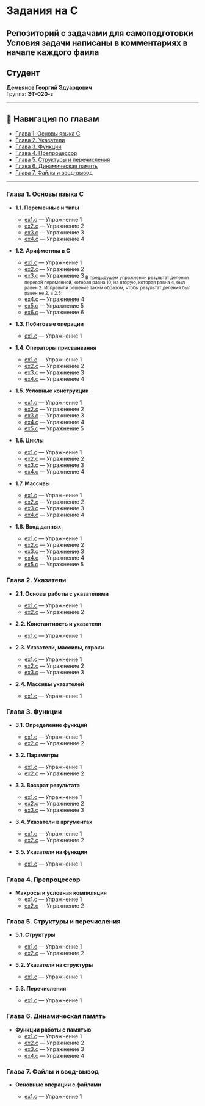 # Задания на C

Репозиторий с задачами для самоподготовки
Условия задачи написаны в комментариях в начале каждого фаила
---

## Студент
**Демьянов Георгий Эдуардович**  
Группа: **ЭТ-020-з**

---

## 📌 Навигация по главам
- [Глава 1. Основы языка C](#chapter1)
- [Глава 2. Указатели](#chapter2)
- [Глава 3. Функции](#chapter3)
- [Глава 4. Препроцессор](#chapter4)
- [Глава 5. Структуры и перечисления](#chapter5)
- [Глава 6. Динамическая память](#chapter6)
- [Глава 7. Файлы и ввод-вывод](#chapter7)

---

<h3 id="chapter1">Глава 1. Основы языка C</h3>

- **1.1. Переменные и типы**  
  - [ex1.c](/Глава%201.%20Основы%20C/1.%20Переменные%20и%20типы%20данных/ex1.c) — Упражнение 1  
  - [ex2.c](/Глава%201.%20Основы%20C/1.%20Переменные%20и%20типы%20данных/ex2.c) — Упражнение 2  
  - [ex3.c](/Глава%201.%20Основы%20C/1.%20Переменные%20и%20типы%20данных/ex3.c) — Упражнение 3  
  - [ex4.c](/Глава%201.%20Основы%20C/1.%20Переменные%20и%20типы%20данных/ex4.c) — Упражнение 4  

- **1.2. Арифметика в C**  
  - [ex1.c](/Глава%201.%20Основы%20C/2.%20Арифметические%20операции/ex1.c) — Упражнение 1
  - [ex2.c](/Глава%201.%20Основы%20C/2.%20Арифметические%20операции/ex2.c) — Упражнение 2
  - [ex3.c](/Глава%201.%20Основы%20C/2.%20Арифметические%20операции/ex3.c) — Упражнение 3 <sub>В предыдущем упражнении результат деления перевой переменной, которая равна 10, на вторую, которая равна 4, был равен 2. Исправили решение таким образом, чтобы результат деления был равен не 2, а 2.5:</sub>
  - [ex4.c](/Глава%201.%20Основы%20C/2.%20Арифметические%20операции/ex4.c) — Упражнение 4
  - [ex5.c](/Глава%201.%20Основы%20C/2.%20Арифметические%20операции/ex5.c) — Упражнение 5
  - [ex6.c](/Глава%201.%20Основы%20C/2.%20Арифметические%20операции/ex6.c) — Упражнение 6

- **1.3. Побитовые операции**  
  - [ex1.c](/Глава%201.%20Основы%20C/3.%20Поразрядные%20операции/ex1.c) — Упражнение 1  

- **1.4. Операторы присваивания**  
  - [ex1.c](/Глава%201.%20Основы%20C/4.%20Операции%20присваивания/ex1.c) — Упражнение 1  
  - [ex2.c](/Глава%201.%20Основы%20C/4.%20Операции%20присваивания/ex2.c) — Упражнение 2  
  - [ex3.c](/Глава%201.%20Основы%20C/4.%20Операции%20присваивания/ex3.c) — Упражнение 3  
  - [ex4.c](/Глава%201.%20Основы%20C/4.%20Операции%20присваивания/ex4.c) — Упражнение 4  

- **1.5. Условные конструкции**  
  - [ex1.c](/Глава%201.%20Основы%20C/5.%20Условные%20конструкции/ex1.c) — Упражнение 1  
  - [ex2.c](/Глава%201.%20Основы%20C/5.%20Условные%20конструкции/ex2.c) — Упражнение 2  
  - [ex3.c](/Глава%201.%20Основы%20C/5.%20Условные%20конструкции/ex3.c) — Упражнение 3  
  - [ex4.c](/Глава%201.%20Основы%20C/5.%20Условные%20конструкции/ex4.c) — Упражнение 4  
  - [ex5.c](/Глава%201.%20Основы%20C/5.%20Условные%20конструкции/ex5.c) — Упражнение 5  

- **1.6. Циклы**  
  - [ex1.c](/Глава%201.%20Основы%20C/6.%20Циклы/ex1.c) — Упражнение 1  
  - [ex2.c](/Глава%201.%20Основы%20C/6.%20Циклы/ex2.c) — Упражнение 2  
  - [ex3.c](/Глава%201.%20Основы%20C/6.%20Циклы/ex3.c) — Упражнение 3  
  - [ex4.c](C/Глава%201.%20Основы%20C/6.%20Циклы/ex4.c) — Упражнение 4  

- **1.7. Массивы**  
  - [ex1.c](/Глава%201.%20Основы%20C/7.%20Массивы/ex1.c) — Упражнение 1  
  - [ex2.c](/Глава%201.%20Основы%20C/7.%20Массивы/ex2.c) — Упражнение 2  
  - [ex3.c](/Глава%201.%20Основы%20C/7.%20Массивы/ex3.c) — Упражнение 3  
  - [ex4.c](/Глава%201.%20Основы%20C/7.%20Массивы/ex4.c) — Упражнение 4  

- **1.8. Ввод данных**  
  - [ex1.c](/Глава%201.%20Основы%20C/8.%20Ввод%20с%20консоли/ex1.c) — Упражнение 1  
  - [ex2.c](/Глава%201.%20Основы%20C/8.%20Ввод%20с%20консоли/ex2.c) — Упражнение 2  
  - [ex3.c](/Глава%201.%20Основы%20C/8.%20Ввод%20с%20консоли/ex3.c) — Упражнение 3  
  - [ex4.c](/Глава%201.%20Основы%20C/8.%20Ввод%20с%20консоли/ex4.c) — Упражнение 4  
  - [ex5.c](/Глава%201.%20Основы%20C/8.%20Ввод%20с%20консоли/ex5.c) — Упражнение 5  

<h3 id="chapter2">Глава 2. Указатели</h3>

- **2.1. Основы работы с указателями**  
  - [ex1.c](/Глава%202.%20Указатели/1.%20Что%20такое%20указатели/ex1.c) — Упражнение 1  
  - [ex2.c](/Глава%202.%20Указатели/1.%20Что%20такое%20указатели/ex2.c) — Упражнение 2  

- **2.2. Константность и указатели**  
  - [ex1.c](/Глава%202.%20Указатели/2.%20Константы%20и%20указатели/ex1.c) — Упражнение 1  

- **2.3. Указатели, массивы, строки**  
  - [ex1.c](/Глава%202.%20Указатели/3.%20Указатели,%20массивы%20и%20строки/ex1.c) — Упражнение 1  
  - [ex2.c](/Глава%202.%20Указатели/3.%20Указатели,%20массивы%20и%20строки/ex2.c) — Упражнение 2  
  - [ex3.c](/Глава%202.%20Указатели/3.%20Указатели,%20массивы%20и%20строки/ex3.c) — Упражнение 3  

- **2.4. Массивы указателей**  
  - [ex1.c](/Глава%202.%20Указатели/4.%20Массив%20указателей/ex1.c) — Упражнение 1  

<h3 id="chapter3">Глава 3. Функции</h3>

- **3.1. Определение функций**  
  - [ex1.c](/Глава%203.%20Функции/1.%20Определение%20и%20описание%20функций/ex1.c) — Упражнение 1  
  - [ex2.c](/Глава%203.%20Функции/1.%20Определение%20и%20описание%20функций/ex2.c) — Упражнение 2  

- **3.2. Параметры**  
  - [ex1.c](/Глава%203.%20Функции/2.%20Параметры%20функции/ex1.c) — Упражнение 1  
  - [ex2.c](/Глава%203.%20Функции/2.%20Параметры%20функции/ex2.c) — Упражнение 2  

- **3.3. Возврат результата**  
  - [ex1.c](/Глава%203.%20Функции/3.%20Результат%20функции/ex1.c) — Упражнение 1  
  - [ex2.c](/Глава%203.%20Функции/3.%20Результат%20функции/ex2.c) — Упражнение 2  
  - [ex3.c](/Глава%203.%20Функции/3.%20Результат%20функции/ex3.c) — Упражнение 3  

- **3.4. Указатели в аргументах**  
  - [ex1.c](/Глава%203.%20Функции/4.%20Указатели%20в%20параметрах%20функции/ex1.c) — Упражнение 1  
  - [ex2.c](/Глава%203.%20Функции/4.%20Указатели%20в%20параметрах%20функции/ex2.c) — Упражнение 2  

- **3.5. Указатели на функции**  
  - [ex1.c](/Глава%203.%20Функции/5.%20Указатели%20на%20функции/ex1.c) — Упражнение 1  

<h3 id="chapter4">Глава 4. Препроцессор</h3>

- **Макросы и условная компиляция**  
  - [ex1.c](/Глава%204.%20Препроцессор/1.%20Директива%20#define%20и%20макросы/ex1.c) — Упражнение 1  
  - [ex2.c](/Глава%204.%20Препроцессор/1.%20Директива%20#define%20и%20макросы/ex2.c) — Упражнение 2  

<h3 id="chapter5">Глава 5. Структуры и перечисления</h3>

- **5.1. Структуры**  
  - [ex1.c](/Глава%205.%20Структуры/1.%20Структуры/ex1.c) — Упражнение 1  
  - [ex2.c](/Глава%205.%20Структуры/1.%20Структуры/ex2.c) — Упражнение 2  

- **5.2. Указатели на структуры**  
  - [ex1.c](/Глава%205.%20Структуры/2.%20Указатели%20на%20структуры/ex1.c) — Упражнение 1  

- **5.3. Перечисления**  
  - [ex1.c](/Глава%205.%20Структуры/3.%20Перечисления/ex1.c) — Упражнение 1  

<h3 id="chapter6">Глава 6. Динамическая память</h3>

- **Функции работы с памятью**  
  - [ex1.c](/Глава%206.%20Динамическая%20память/Выделение%20и%20освобождение%20памяти/ex1.c) — Упражнение 1  
  - [ex2.c](/Глава%206.%20Динамическая%20память/Выделение%20и%20освобождение%20памяти/ex2.c) — Упражнение 2  
  - [ex3.c](/Глава%206.%20Динамическая%20память/Выделение%20и%20освобождение%20памяти/ex3.c) — Упражнение 3  
  - [ex4.c](/Глава%206.%20Динамическая%20память/Выделение%20и%20освобождение%20памяти/ex4.c) — Упражнение 4  

<h3 id="chapter7">Глава 7. Файлы и ввод-вывод</h3>

- **Основные операции с файлами**  

  - [ex1.c](/Глава%207.%20Ввод-вывод%20и%20работа%20с%20файлами/Создание,%20открытие%20и%20закрытие%20файлов/ex1.c) — Упражнение 1 

